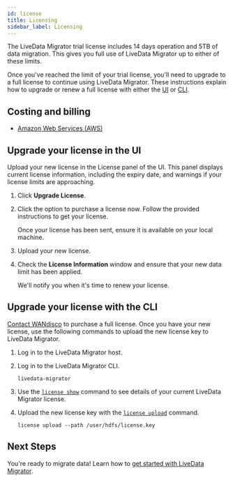 ```yaml
---
id: license
title: Licensing
sidebar_label: Licensing
---
```


The LiveData Migrator trial license includes 14 days operation and 5TB of data migration. This gives you full use of LiveData Migrator up to either of these limits.

Once you've reached the limit of your trial license, you'll need to upgrade to a full license to continue using LiveData Migrator. These instructions explain how to upgrade or renew a full license with either the [UI](#upgrade-your-license-in-the-ui) or [CLI](#upgrade-your-license-with-the-cli).

## Costing and billing

* [Amazon Web Services (AWS)](https://aws.amazon.com/marketplace/pp/B07B8SZND9)

## Upgrade your license in the UI

Upload your new license in the License panel of the UI. This panel displays current license information, including the expiry date, and warnings if your license limits are approaching.

1. Click **Upgrade License**.
1. Click the option to purchase a license now. Follow the provided instructions to get your license.

   Once your license has been sent, ensure it is available on your local machine.
1. Upload your new license.
1. Check the **License Information** window and ensure that your new data limit has been applied.

   We'll notify you when it's time to renew your license.

## Upgrade your license with the CLI

[Contact WANdisco](https://community.wandisco.com/s/article/How-to-upgrade-your-license) to purchase a full license. Once you have your new license, use the following commands to upload the new license key to LiveData Migrator.

1. Log in to the LiveData Migrator host.

1. Log in to the LiveData Migrator CLI.

   ```text
   livedata-migrator
   ```

1. Use the [`license show`](./command-reference.md#license-show) command to see details of your current LiveData Migrator license.

1. Upload the new license key with the [`license upload`](./command-reference.md#license-upload) command.

   ```text title="Example"
   license upload --path /user/hdfs/license.key
   ```

## Next Steps

You're ready to migrate data! Learn how to [get started with LiveData Migrator](./get-started.md).
